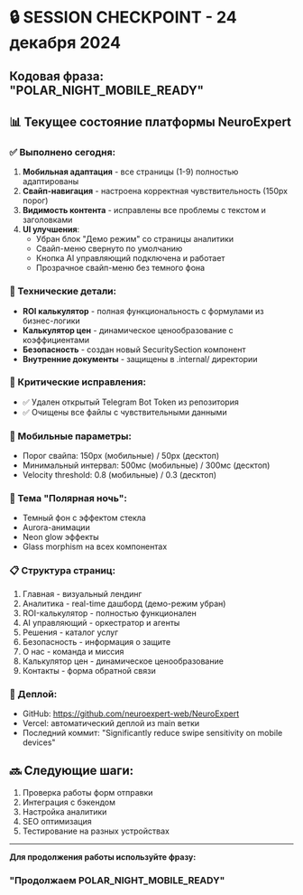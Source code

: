 # 🔒 SESSION CHECKPOINT - 24 декабря 2024
## Кодовая фраза: "POLAR_NIGHT_MOBILE_READY"

## 📊 Текущее состояние платформы NeuroExpert

### ✅ Выполнено сегодня:
1. **Мобильная адаптация** - все страницы (1-9) полностью адаптированы
2. **Свайп-навигация** - настроена корректная чувствительность (150px порог)
3. **Видимость контента** - исправлены все проблемы с текстом и заголовками
4. **UI улучшения**:
   - Убран блок "Демо режим" со страницы аналитики
   - Свайп-меню свернуто по умолчанию
   - Кнопка AI управляющий подключена и работает
   - Прозрачное свайп-меню без темного фона

### 🔧 Технические детали:
- **ROI калькулятор** - полная функциональность с формулами из бизнес-логики
- **Калькулятор цен** - динамическое ценообразование с коэффициентами
- **Безопасность** - создан новый SecuritySection компонент
- **Внутренние документы** - защищены в .internal/ директории

### 🚨 Критические исправления:
- ✅ Удален открытый Telegram Bot Token из репозитория
- ✅ Очищены все файлы с чувствительными данными

### 📱 Мобильные параметры:
- Порог свайпа: 150px (мобильные) / 50px (десктоп)
- Минимальный интервал: 500мс (мобильные) / 300мс (десктоп)
- Velocity threshold: 0.8 (мобильные) / 0.3 (десктоп)

### 🎨 Тема "Полярная ночь":
- Темный фон с эффектом стекла
- Aurora-анимации
- Neon glow эффекты
- Glass morphism на всех компонентах

### 📋 Структура страниц:
1. Главная - визуальный лендинг
2. Аналитика - real-time дашборд (демо-режим убран)
3. ROI-калькулятор - полностью функционален
4. AI управляющий - оркестратор и агенты
5. Решения - каталог услуг
6. Безопасность - информация о защите
7. О нас - команда и миссия
8. Калькулятор цен - динамическое ценообразование
9. Контакты - форма обратной связи

### 🚀 Деплой:
- GitHub: https://github.com/neuroexpert-web/NeuroExpert
- Vercel: автоматический деплой из main ветки
- Последний коммит: "Significantly reduce swipe sensitivity on mobile devices"

## 🔜 Следующие шаги:
1. Проверка работы форм отправки
2. Интеграция с бэкендом
3. Настройка аналитики
4. SEO оптимизация
5. Тестирование на разных устройствах

---
**Для продолжения работы используйте фразу:** 
### "Продолжаем POLAR_NIGHT_MOBILE_READY"